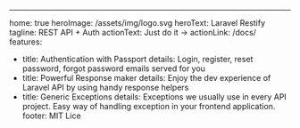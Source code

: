 ---
home: true
heroImage: /assets/img/logo.svg
heroText: Laravel Restify
tagline: REST API + Auth
actionText: Just do it →
actionLink: /docs/
features:
- title: Authentication with Passport
  details: Login, register, reset password, forgot password emails served for you
- title: Powerful Response maker
  details: Enjoy the dev experience of Laravel API by using handy response helpers
- title: Generic Exceptions
  details: Exceptions we usually use in every API project. Easy way of handling exception in your frontend application.
footer: MIT Lice
